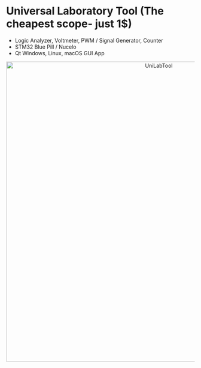 # Universal Laboratory Tool (The cheapest scope- just 1$) 
* Logic Analyzer, Voltmeter, PWM / Signal Generator, Counter  
* STM32 Blue Pill / Nucelo  
* Qt Windows, Linux, macOS GUI App  

<div align="center" margin="0" padding="0">
<img src="https://github.com/parezj/UniLabTool/raw/main/img/python_screen3.png" alt="UniLabTool" width="800">
</div>
